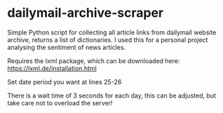 # dailymail-archive-scraper
Simple Python script for collecting all article links from dailymail website archive, returns a list of dictionaries. I used this for a personal project analysing the sentiment of news articles.

Requires the lxml package, which can be downloaded here: https://lxml.de/installation.html

Set date period you want at lines 25-26

There is a wait time of 3 seconds for each day, this can be adjusted, but take care not to overload the server!
